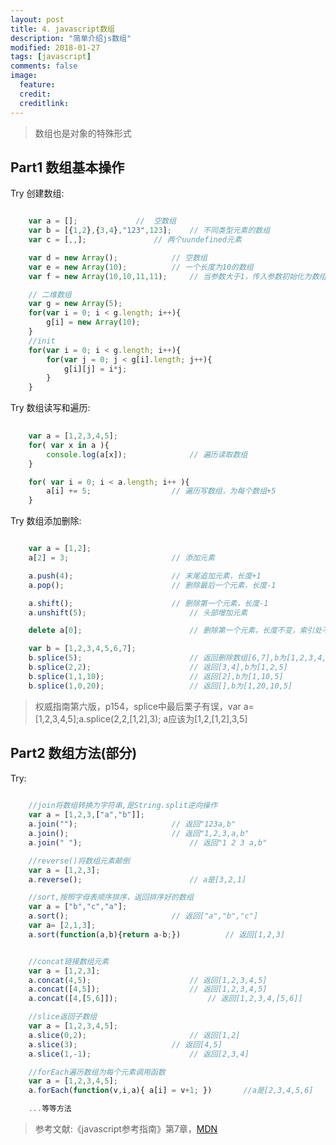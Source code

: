 ```yaml
---
layout: post
title: 4. javascript数组
description: "简单介绍js数组"
modified: 2018-01-27
tags: [javascript]
comments: false
image:
  feature: 
  credit: 
  creditlink: 
---
```


>数组也是对象的特殊形式

## Part1 数组基本操作

Try 创建数组:

```javascript

	var a = [];				//	空数组
	var b = [{1,2},{3,4},"123",123];	// 不同类型元素的数组
	var c = [,,];				// 两个uundefined元素

	var d = new Array();			// 空数组
	var e = new Array(10);			// 一个长度为10的数组
	var f = new Array(10,10,11,11);		// 当参数大于1，传入参数初始化为数组元素[10,10,11,11]

	// 二维数组
	var g = new Array(5);
	for(var i = 0; i < g.length; i++){
		g[i] = new Array(10);
	}
	//init
	for(var i = 0; i < g.length; i++){
		for(var j = 0; j < g[i].length; j++){
			g[i][j] = i*j;
		}
	}

```

Try 数组读写和遍历:

```javascript
	
	var a = [1,2,3,4,5];
	for( var x in a ){
		console.log(a[x]);				// 遍历读取数组
	}

	for( var i = 0; i < a.length; i++ ){
		a[i] += 5;					// 遍历写数组，为每个数组+5
	}

```

Try 数组添加删除:

```javascript

	var a = [1,2];
	a[2] = 3;						// 添加元素

	a.push(4);						// 末尾追加元素，长度+1
	a.pop();						// 删除最后一个元素，长度-1

	a.shift();						// 删除第一个元素，长度-1
	a.unshift(5);						// 头部增加元素

	delete a[0];						// 删除第一个元素，长度不变，索引处不再有元素empty

	var b = [1,2,3,4,5,6,7];
	b.splice(5);						// 返回删除数组[6,7],b为[1,2,3,4,5]
	b.splice(2,2);						// 返回[3,4],b为[1,2,5]
	b.splice(1,1,10);					// 返回[2],b为[1,10,5]
	b.splice(1,0,20);					// 返回[],b为[1,20,10,5]

```
>权威指南第六版，p154，splice中最后栗子有误，var a=[1,2,3,4,5];a.splice(2,2,[1,2],3); a应该为[1,2,[1,2],3,5]


## Part2 数组方法(部分)

Try:

```javascript
	
	//join将数组转换为字符串,是String.split逆向操作
	var a = [1,2,3,["a","b"]];
	a.join("");						// 返回"123a,b"
	a.join();						// 返回"1,2,3,a,b"
	a.join(" ");						// 返回"1 2 3 a,b"

	//reverse()将数组元素颠倒
	var a = [1,2,3];
	a.reverse();						// a是[3,2,1]

	//sort,按照字母表顺序排序，返回排序好的数组
	var a = ["b","c","a"];
	a.sort();						// 返回["a","b","c"]
	var a= [2,1,3];
	a.sort(function(a,b){return a-b;})			// 返回[1,2,3]


	//concat链接数组元素
	var a = [1,2,3];
	a.concat(4,5);						// 返回[1,2,3,4,5]
	a.concat([4,5]);					// 返回[1,2,3,4,5]
	a.concat([4,[5,6]]);					// 返回[1,2,3,4,[5,6]]

	//slice返回子数组
	var a = [1,2,3,4,5];
	a.slice(0,2);						// 返回[1,2]
	a.slice(3);						// 返回[4,5]
	a.slice(1,-1);						// 返回[2,3,4]

	//forEach遍历数组为每个元素调用函数
	var a = [1,2,3,4,5];
	a.forEach(function(v,i,a){ a[i] = v+1; }) 		//a是[2,3,4,5,6]

	...等等方法

```

>参考文献:《javascript参考指南》第7章，[MDN](https://developer.mozilla.org/zh-CN/)


